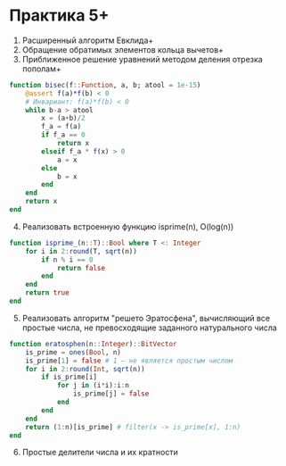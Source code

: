 # Практика 5+

1. Расширенный алгоритм Евклида+
2. Обращение обратимых элементов кольца вычетов+
3. Приближенное решение уравнений методом деления отрезка пополам+

```julia
function bisec(f::Function, a, b; atool = 1e-15)
    @assert f(a)*f(b) < 0
    # Инвариант: f(a)*f(b) < 0
    while b-a > atool
        x = (a+b)/2
        f_a = f(a)
        if f_a == 0
            return x
        elseif f_a * f(x) > 0
            a = x
        else
            b = x
        end
    end
    return x
end
```

4. Реализовать встроенную функцию isprime(n), O(log(n))

```julia
function isprime_(n::T)::Bool where T <: Integer
    for i in 2:round(T, sqrt(n))
        if n % i == 0
            return false
        end
    end
    return true
end
```

5. Реализовать алгоритм "решето Эратосфена", вычисляющий все простые числа, не превосходящие заданного натурального числа

```julia
function eratosphen(n::Integer)::BitVector
    is_prime = ones(Bool, n) 
    is_prime[1] = false # 1 — не является простым числом
    for i in 2:round(Int, sqrt(n))
        if is_prime[i] 
            for j in (i*i):i:n 
                is_prime[j] = false
            end
        end
    end
    return (1:n)[is_prime] # filter(x -> is_prime[x], 1:n) 
end
```

6. Простые делители числа и их кратности